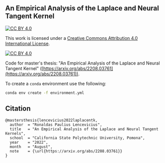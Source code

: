 ## An Empirical Analysis of the Laplace and Neural Tangent Kernel

[![CC BY 4.0][cc-by-shield]][cc-by]

This work is licensed under a
[Creative Commons Attribution 4.0 International License][cc-by].

[![CC BY 4.0][cc-by-image]][cc-by]

[cc-by]: http://creativecommons.org/licenses/by/4.0/
[cc-by-image]: https://licensebuttons.net/l/by/4.0/88x31.png
[cc-by-shield]: https://img.shields.io/badge/License-CC%20BY%204.0-lightgrey.svg

Code for master's thesis: "An Empirical Analysis of the Laplace and Neural Tangent Kernel" ([https://arxiv.org/abs/2208.03761](https://arxiv.org/abs/2208.03761)).

To create a `conda` environment use the following:

```bash
conda env create -f environment.yml
```

## Citation

```
@mastersthesis{lencevicius2022laplacentk,
  author  = "Ronaldas Paulius Lencevicius",
  title   = "An Empirical Analysis of the Laplace and Neural Tangent Kernels",
  school  = "California State Polytechnic University, Pomona",
  year    = "2022",
  month   = "August",
  note    = {\url{https://arxiv.org/abs/2208.03761}}
}
```
